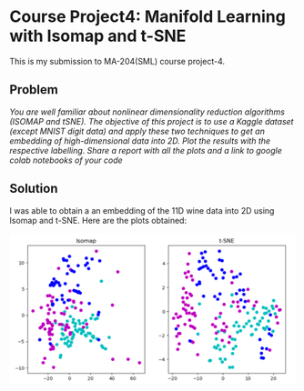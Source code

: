 # Course Project4: Manifold Learning with Isomap and t-SNE

This is my submission to MA-204(SML) course project-4.

## Problem

*You are well familiar about nonlinear dimensionality reduction algorithms (ISOMAP and 
tSNE). The objective of this project is to use a Kaggle dataset (except MNIST digit data) and 
apply these two techniques to get an embedding of high-dimensional data into 2D. Plot the 
results with the respective labelling. Share a report with all the plots and a link to google colab 
notebooks of your code*

## Solution

I was able to obtain a an embedding of the 11D wine data into 2D using Isomap and t-SNE. Here are the plots obtained:  
  
![](./images/plot.png)
